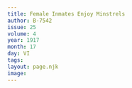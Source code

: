 ```yaml
---
title: Female Inmates Enjoy Minstrels
author: B-7542
issue: 25
volume: 4
year: 1917
month: 17
day: VI
tags:
layout: page.njk
image:
---
```





